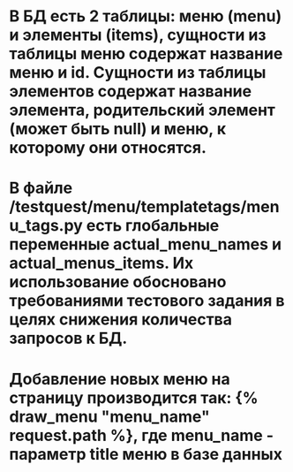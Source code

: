 # В БД есть 2 таблицы: меню (menu) и элементы (items), сущности из таблицы меню содержат название меню и id. Сущности из таблицы элементов содержат название элемента, родительский элемент (может быть null) и меню, к которому они относятся.
# В файле /testquest/menu/templatetags/menu_tags.py есть глобальные переменные actual_menu_names и actual_menus_items. Их использование обосновано требованиями тестового задания в целях снижения количества запросов к БД. 
# Добавление новых меню на страницу производится так: {% draw_menu "menu_name" request.path %}, где menu_name - параметр title меню в базе данных
 
